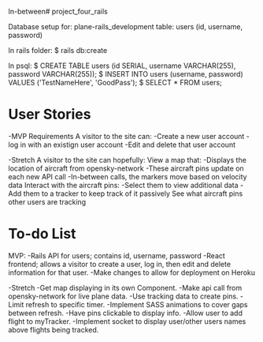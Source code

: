 In-between# project_four_rails

Database setup for: plane-rails_development
  table: users (id, username, password)

In rails folder:
  $ rails db:create

In psql:
  $ CREATE TABLE users (id SERIAL, username VARCHAR(255), password VARCHAR(255));
  $ INSERT INTO users (username, password) VALUES ('TestNameHere', 'GoodPass');
  $ SELECT * FROM users;

# User Stories
-MVP Requirements
A visitor to the site can:
-Create a new user account
-log in with an existign user account
-Edit and delete that user account

-Stretch
A visitor to the site can hopefully:
View a map that:
  -Displays the location of aircraft from opensky-network
  -These aircraft pins update on each new API call
  -In-between calls, the markers move based on velocity data
Interact with the aircraft pins:
  -Select them to view additional data
  -Add them to a tracker to keep track of it passively
See what aircraft pins other users are tracking


# To-do List
MVP:
-Rails API for users; contains id, username, password
-React frontend; allows a visitor to create a user, log in, then edit and delete information for that user.
-Make changes to allow for deployment on Heroku


-Stretch
-Get map displaying in its own Component.
-Make api call from opensky-network for live plane data.
-Use tracking data to create pins.
-Limit refresh to specific timer.
-Implement SASS animations to cover gaps between refresh.
-Have pins clickable to display info.
-Allow user to add flight to myTracker.
-Implement socket to display user/other users names above flights being tracked.
